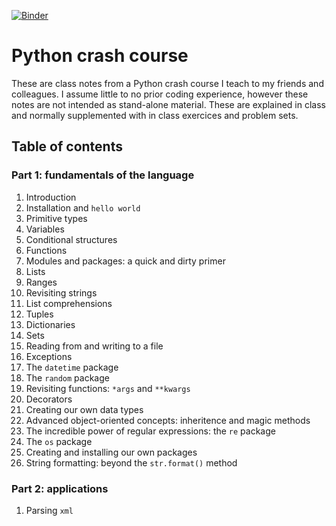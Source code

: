 [![Binder](https://mybinder.org/badge_logo.svg)](https://mybinder.org/v2/gh/dschenck/Python-crash-course/master)

# Python crash course
These are class notes from a Python crash course I teach to my friends and colleagues. I assume little to no prior coding experience, however these notes are not intended as stand-alone material. These are explained in class and normally supplemented with in class exercices and problem sets.

## Table of contents
### Part 1: fundamentals of the language
1. Introduction
2. Installation and `hello world`
3. Primitive types
4. Variables
5. Conditional structures
6. Functions
7. Modules and packages: a quick and dirty primer
8. Lists
9. Ranges
10. Revisiting strings
11. List comprehensions
12. Tuples
13. Dictionaries
14. Sets
15. Reading from and writing to a file
16. Exceptions
17. The `datetime` package
18. The `random` package
19. Revisiting functions: `*args` and `**kwargs`
20. Decorators
21. Creating our own data types
22. Advanced object-oriented concepts: inheritence and magic methods
23. The incredible power of regular expressions: the `re` package
24. The `os` package
25. Creating and installing our own packages
26. String formatting: beyond the `str.format()` method

### Part 2: applications
1. Parsing `xml`
